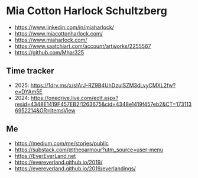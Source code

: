 # Mia Cotton Harlock Schultzberg

* https://www.linkedin.com/in/miaharlock/
* https://www.miacottonharlock.com/
* https://www.miaharlock.com/
* https://www.saatchiart.com/account/artworks/2255567
* https://github.com/Mhar325


## Time tracker

* 2025: https://1drv.ms/x/s!ArJ-RZ9B4UhDzuISZM3dLvyCMXL2fw?e=DYAm5E
* 2024: https://onedrive.live.com/edit.aspx?resid=4348E1419F457EB2!1263675&cid=4348e1419f457eb2&CT=1731136952214&OR=ItemsView



## Me

* <a href="https://medium.com/me/stories/public">https://medium.com/me/stories/public</a>
* <a href="https://substack.com/@theoarmour?utm_source=user-menu">https://substack.com/@theoarmour?utm_source=user-menu</a>
* <a href="https://EverEverLand.net">https://EverEverLand.net</a>
* <a href="https://evereverland.github.io/2019/">https://evereverland.github.io/2019/</a>
* <a href="https://evereverland.github.io/2019/everlandings/">https://evereverland.github.io/2019/everlandings/</a>




